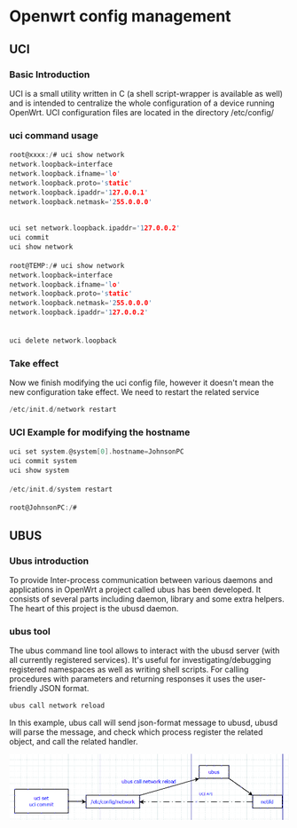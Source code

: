 # Openwrt config management

## UCI
### Basic Introduction
UCI is a small utility written in C (a shell script-wrapper is available as well) and is intended to centralize the whole configuration of a device running OpenWrt.
UCI configuration files are located in the directory /etc/config/

### uci command usage

```c
root@xxxx:/# uci show network
network.loopback=interface
network.loopback.ifname='lo'
network.loopback.proto='static'
network.loopback.ipaddr='127.0.0.1'
network.loopback.netmask='255.0.0.0'
 
```

```c
uci set network.loopback.ipaddr='127.0.0.2'
uci commit
uci show network

root@TEMP:/# uci show network
network.loopback=interface
network.loopback.ifname='lo'
network.loopback.proto='static'
network.loopback.netmask='255.0.0.0'
network.loopback.ipaddr='127.0.0.2'


uci delete network.loopback
```

### Take effect
Now we finish modifying the uci config file, however it doesn't mean the new configuration take effect.
We need to restart the related service

```c
/etc/init.d/network restart
```

### UCI Example for modifying the hostname

```c
uci set system.@system[0].hostname=JohnsonPC
uci commit system
uci show system

/etc/init.d/system restart

root@JohnsonPC:/#
```

## UBUS

### Ubus introduction
To provide Inter-process communication between various daemons and applications in OpenWrt a project called ubus has been developed. It consists of several parts including daemon, library and some extra helpers. 
The heart of this project is the ubusd daemon.

### ubus tool

The ubus command line tool allows to interact with the ubusd server (with all currently registered services). It's useful for investigating/debugging registered namespaces as well as writing shell scripts. For calling procedures with parameters and returning responses it uses the user-friendly JSON format.

```c
ubus call network reload
```

In this example, ubus call will send json-format message to ubusd, ubusd will parse the message, and check which process register the related object, and call the related handler.

![uci_ubus](./pic/uci_ubus.png)
